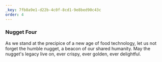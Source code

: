 ```yaml
---
_key: 7fb8a9e1-d22b-4c0f-8cd1-9e8bed90c43c
order: 4
---
```


### Nugget Four

As we stand at the precipice of a new age of food technology, let us not forget the humble nugget, a beacon of our shared humanity. May the nugget's legacy live on, ever crispy, ever golden, ever delightful.
